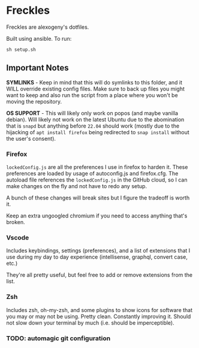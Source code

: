 # Freckles

Freckles are alexogeny's dotfiles.

Built using ansible. To run:

```shell
sh setup.sh
```

## Important Notes

**SYMLINKS** - Keep in mind that this will do symlinks to this folder, and it
WILL override existing config files. Make sure to back up files you might want
to keep and also run the script from a place where you won't be moving the
 repository.

**OS SUPPORT** - This will likely only work on popos (and maybe vanilla debian).
Will likely not work on the latest Ubuntu due to the abomination that is `snapd`
but anything before `22.04` should work (mostly due to the hijacking of `apt
install firefox` being redirected to `snap install` without the user's consent).

### Firefox

`lockedConfig.js` are all the preferences I use in firefox to harden it.
These preferences are loaded by usage of autoconfig.js and firefox.cfg. The
autoload file references the `lockedConfig.js` in the GitHub cloud, so I can
make changes on the fly and not have to redo any setup.

A bunch of these changes will break sites but I figure the tradeoff is worth it.

Keep an extra ungoogled chromium if you need to access anything that's broken.

### Vscode

Includes keybindings, settings (preferences), and a list of extensions that I
use during my day to day experience (intellisense, graphql, convert case, etc.)

They're all pretty useful, but feel free to add or remove extensions from the
list.

### Zsh

Includes zsh, oh-my-zsh, and some plugins to show icons for software that you
may or may not be using. Pretty clean. Constantly improving it. Should not slow
down your terminal by much (i.e. should be imperceptible).

### TODO: automagic git configuration
